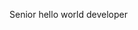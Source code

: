 Senior hello world developer

<!---
c4lyp5o/c4lyp5o is a ✨ special ✨ repository because its `README.md` (this file) appears on your GitHub profile.
You can click the Preview link to take a look at your changes.
--->
